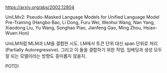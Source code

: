 https://arxiv.org/abs/2002.12804

UniLMv2: Pseudo-Masked Language Models for Unified Language Model Pre-Training (Hangbo Bao, Li Dong, Furu Wei, Wenhui Wang, Nan Yang, Xiaodong Liu, Yu Wang, Songhao Piao, Jianfeng Gao, Ming Zhou, Hsiao-Wuen Hon)

UniLM처럼 MLM과 LM을 결합한 시도. LM에서 토큰 단위 대신 span 단위로 처리(Partially Autoregressive). 그리고 이 둘을 결합하기 위한 작업. 임베딩과 생성 모두 잘 되는 모델이라는 방향도 흥미롭지 않을지.

POTD!